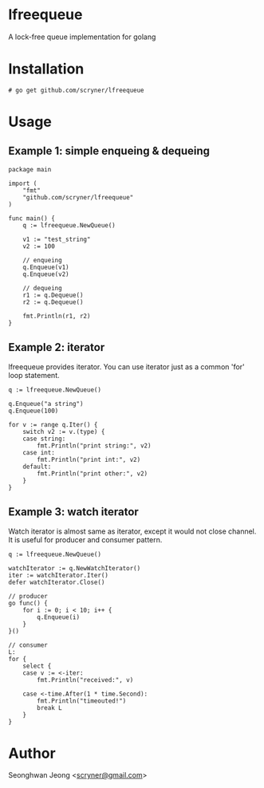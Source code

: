 # lfreequeue

A lock-free queue implementation for golang

# Installation

	# go get github.com/scryner/lfreequeue

# Usage
## Example 1: simple enqueing & dequeing

	package main

	import (
		"fmt"
		"github.com/scryner/lfreequeue"
	)

	func main() {
		q := lfreequeue.NewQueue()

		v1 := "test_string"
		v2 := 100

		// enqueing
		q.Enqueue(v1)
		q.Enqueue(v2)

		// dequeing
		r1 := q.Dequeue()
		r2 := q.Dequeue()

		fmt.Println(r1, r2)
	}

## Example 2: iterator
lfreequeue provides iterator. You can use iterator just as a common 'for' loop statement. 

	q := lfreequeue.NewQueue()

	q.Enqueue("a string")
	q.Enqueue(100)

	for v := range q.Iter() {
		switch v2 := v.(type) {
		case string:
			fmt.Println("print string:", v2)
		case int:
			fmt.Println("print int:", v2)
		default:
			fmt.Println("print other:", v2)
		}
	}

## Example 3: watch iterator
Watch iterator is almost same as iterator, except it would not close channel.
It is useful for producer and consumer pattern.

	q := lfreequeue.NewQueue()

	watchIterator := q.NewWatchIterator()
	iter := watchIterator.Iter()
	defer watchIterator.Close()

	// producer
	go func() {
		for i := 0; i < 10; i++ {
			q.Enqueue(i)
		}
	}()

	// consumer
	L:
	for {
		select {
		case v := <-iter:
			fmt.Println("received:", v)

		case <-time.After(1 * time.Second):
			fmt.Println("timeouted!")
			break L
		}
	}

# Author

Seonghwan Jeong &lt;scryner@gmail.com&gt;
